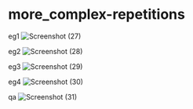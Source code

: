 # more_complex-repetitions
eg1
![Screenshot (27)](https://user-images.githubusercontent.com/109476637/204422367-c909cc55-6c49-4d2f-a1ce-417314bbab2d.png)





eg2
![Screenshot (28)](https://user-images.githubusercontent.com/109476637/204427607-acf00879-83a5-442e-b0fa-875ccda9dee3.png)





eg3
![Screenshot (29)](https://user-images.githubusercontent.com/109476637/204494476-8c14e555-cf44-4b8c-8680-282577c42148.png)





eg4
![Screenshot (30)](https://user-images.githubusercontent.com/109476637/204497005-8e544fc4-7b0d-4124-b898-d6ac0befe916.png)





qa
![Screenshot (31)](https://user-images.githubusercontent.com/109476637/204498952-179e1f68-9f44-409e-81b1-ae41e22c6545.png)
